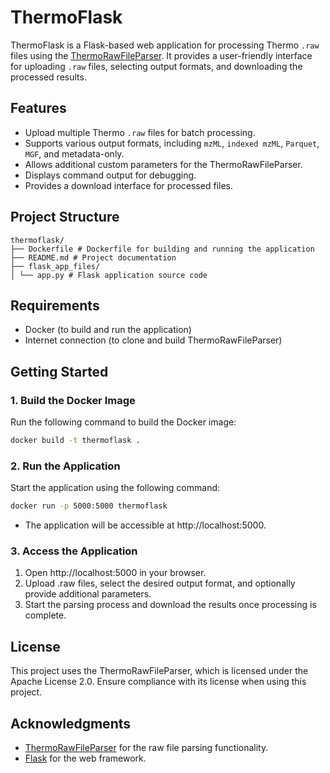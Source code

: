 # ThermoFlask

ThermoFlask is a Flask-based web application for processing Thermo `.raw` files using the [ThermoRawFileParser](https://github.com/compomics/ThermoRawFileParser). It provides a user-friendly interface for uploading `.raw` files, selecting output formats, and downloading the processed results.

## Features

- Upload multiple Thermo `.raw` files for batch processing.
- Supports various output formats, including `mzML`, `indexed mzML`, `Parquet`, `MGF`, and metadata-only.
- Allows additional custom parameters for the ThermoRawFileParser.
- Displays command output for debugging.
- Provides a download interface for processed files.

## Project Structure

```
thermoflask/ 
├── Dockerfile # Dockerfile for building and running the application 
├── README.md # Project documentation 
├── flask_app_files/ 
│ └── app.py # Flask application source code
```

## Requirements

- Docker (to build and run the application)
- Internet connection (to clone and build ThermoRawFileParser)

## Getting Started

### 1. Build the Docker Image

Run the following command to build the Docker image:
```bash
docker build -t thermoflask .
```
### 2. Run the Application
Start the application using the following command:
```bash
docker run -p 5000:5000 thermoflask
```
- The application will be accessible at http://localhost:5000.

### 3. Access the Application

1. Open http://localhost:5000 in your browser.
2. Upload .raw files, select the desired output format, and optionally provide additional parameters.
3. Start the parsing process and download the results once processing is complete.

## License
This project uses the ThermoRawFileParser, which is licensed under the Apache License 2.0. Ensure compliance with its license when using this project.

## Acknowledgments

- [ThermoRawFileParser](https://github.com/compomics/ThermoRawFileParser) for the raw file parsing functionality.
- [Flask](https://flask.palletsprojects.com/) for the web framework.
